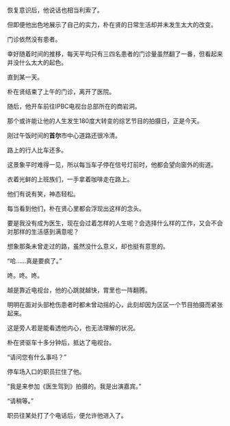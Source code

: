 恢复意识后，他说话也相当利索了。

但即便他出色地展示了自己的实力，朴在贤的日常生活却并未发生太大的改变。

门诊依然没有患者。

幸好随着时间的推移，每天平均只有三四名患者的门诊量虽然翻了一番，但看起来并没什么太大的起色。

直到某一天。

朴在贤结束了上午的门诊，离开了医院。

随后，他开车前往IPBC电视台总部所在的商岩洞。

那个或许能让他的人生发生180度大转变的综艺节目的拍摄日，正是今天。

刚过午饭时间的**首尔**市中心道路还很冷清。

路上的行人比车还多。

这景象平时难得一见，所以每当车子停在信号灯前时，他都会望向窗外的街道。

衣着光鲜的上班族们，一手拿着咖啡走在路上。

他们有说有笑，神态轻松。

每当看到他们，朴在贤心里都会浮现出这样的念头。

要是我没有成为医生，现在会过着怎样的人生呢？会选择什么样的工作，又会不会对那样的生活感到满意呢？

想象那条未曾走过的路，虽然没什么意义，却也挺有意思的。

“哈……真是要疯了。”

咚。咚。咚。

越是靠近电视台，他的心跳就越快，胃里也一阵翻腾。

明明在面对头部枪伤患者时都未曾动摇的心，此刻却因为区区一个节目拍摄而紧张起来。

这是旁人若是能看透他内心，也无法理解的状况。

朴在贤驱车十多分钟后，抵达了电视台。

“请问您有什么事吗？”

停车场入口的职员拦住了他。

“我是来参加《医生驾到》拍摄的。我是出演嘉宾。”

“请稍等。”

职员往某处打了个电话后，便允许他进入了。